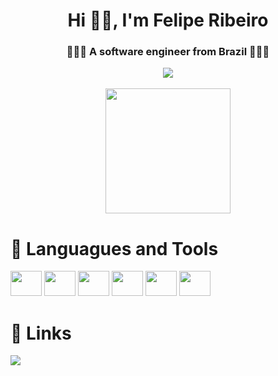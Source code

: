 <h1 align="center">Hi 👋🏼, I'm Felipe Ribeiro</h1>
<h3 align="center"> 👨🏽‍💻 A software engineer from Brazil 👨🏽‍💻</h3>

<div align="center">
<img src="https://i.makeagif.com/media/4-29-2017/c1VKAm.gif">
</div><br>

<div align="center">
<img height=200 align="center" src="https://github-readme-stats.vercel.app/api/top-langs/?username=feliperrs&layout=compact&theme=merko&card_width=320&hide_border=true" />
</div>

# 🤖 Languagues and Tools
<div style= "display: inline_block">
<img height = "40" width="50" src="https://cdn.jsdelivr.net/gh/devicons/devicon@latest/icons/python/python-original.svg" />
<img height = "40" width="50" src="https://cdn.jsdelivr.net/gh/devicons/devicon@latest/icons/azuresqldatabase/azuresqldatabase-original.svg" />
<img height = "40" width="50" src="https://cdn.jsdelivr.net/gh/devicons/devicon@latest/icons/java/java-original.svg" />
<img height = "40" width="50" src="https://cdn.jsdelivr.net/gh/devicons/devicon@latest/icons/html5/html5-original.svg" />
<img height = "40" width="50" src="https://cdn.jsdelivr.net/gh/devicons/devicon@latest/icons/css3/css3-original.svg" />
<img height = "40" width="50" src="https://cdn.jsdelivr.net/gh/devicons/devicon@latest/icons/git/git-original.svg" />
          
</div>
          
          
# 🔗 Links
<div style= "display: inline_block">
<a target="_blank" href="https://www.linkedin.com/in/felipe-ribeiro-rodrigues-dos-santos-852b8222a/"><img src="https://img.shields.io/badge/LinkedIn-0077B5?style=for-the-badge&logo=linkedin&logoColor=white"></a>
</div>
